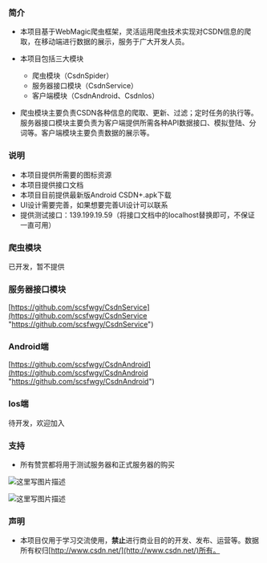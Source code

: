 ### 简介
* 本项目基于WebMagic爬虫框架，灵活运用爬虫技术实现对CSDN信息的爬取，在移动端进行数据的展示，服务于广大开发人员。
* 本项目包括三大模块
	* 爬虫模块（CsdnSpider）
	* 服务器接口模块（CsdnService）
	* 客户端模块（CsdnAndroid、CsdnIos）

* 爬虫模块主要负责CSDN各种信息的爬取、更新、过滤；定时任务的执行等。服务器接口模块主要负责为客户端提供所需各种API数据接口、模拟登陆、分词等。客户端模块主要负责数据的展示等。

### 说明
* 本项目提供所需要的图标资源
* 本项目提供接口文档
* 本项目目前提供最新版Android CSDN+.apk下载
* UI设计需要完善，如果想要完善UI设计可以联系
* 提供测试接口：139.199.19.59（将接口文档中的localhost替换即可，不保证一直可用）


### 爬虫模块

已开发，暂不提供

### 服务器接口模块

[https://github.com/scsfwgy/CsdnService](https://github.com/scsfwgy/CsdnService "https://github.com/scsfwgy/CsdnService")

### Android端

[https://github.com/scsfwgy/CsdnAndroid](https://github.com/scsfwgy/CsdnAndroid "https://github.com/scsfwgy/CsdnAndroid")

### Ios端

待开发，欢迎加入


### 支持
* 所有赞赏都将用于测试服务器和正式服务器的购买


![这里写图片描述](http://img.blog.csdn.net/20170527115058377?watermark/2/text/aHR0cDovL2Jsb2cuY3Nkbi5uZXQvd2d5c2NzZg==/font/5a6L5L2T/fontsize/400/fill/I0JBQkFCMA==/dissolve/70/gravity/SouthEast)

![这里写图片描述](http://img.blog.csdn.net/20170527115117213?watermark/2/text/aHR0cDovL2Jsb2cuY3Nkbi5uZXQvd2d5c2NzZg==/font/5a6L5L2T/fontsize/400/fill/I0JBQkFCMA==/dissolve/70/gravity/SouthEast)

### 声明
* 本项目仅用于学习交流使用，**禁止**进行商业目的的开发、发布、运营等。数据所有权归[http://www.csdn.net/](http://www.csdn.net/)所有。

